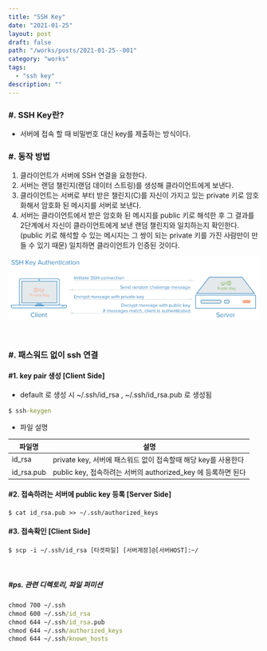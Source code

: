 ```yaml
---
title: "SSH Key"
date: "2021-01-25"
layout: post
draft: false
path: "/works/posts/2021-01-25--001"
category: "works"
tags:
  - "ssh key"
description: ""
---
```


### #. SSH Key란?
- 서버에 접속 할 때 비밀번호 대신 key를 제출하는 방식이다. 

### #. 동작 방법
1. 클라이언트가 서버에 SSH 연결을 요청한다.
2. 서버는 랜덤 챌린지(랜덤 데이터 스트링)를 생성해 클라이언트에게 보낸다.
3. 클라이언트는 서버로 부터 받은 챌린지(C)를 자신이 가지고 있는 private 키로 암호화해서 암호화 된 메시지를 서버로 보낸다.
4. 서버는 클라이언트에서 받은 암호화 된 메시지를 public 키로 해석한 후 그 결과를 2단계에서 자신이 클라이언트에게 보낸 랜덤 챌린지와 일치하는지 확인한다. (public 키로 해석할 수 있는 메시지는 그 쌍이 되는 private 키를 가진 사람만이 만들 수 있기 때문) 일치하면 클라이언트가 인증된 것이다.

![](./001-01.PNG)

<br>

### #. 패스워드 없이 ssh 연결

#### #1. key pair 생성 [Client Side]
- default 로 생성 시 ~/.ssh/id_rsa , ~/.ssh/id_rsa.pub 로 생성됨

```cmd
$ ssh-keygen
``` 

- 파일 설명   

|파일명|설명|
|-----|----|
|id_rsa| private key, 서버에 패스워드 없이 접속할때 해당 key를 사용한다 |
|id_rsa.pub| public key, 접속하려는 서버의 authorized_key 에 등록하면 된다 |

#### #2. 접속하려는 서버에 public key 등록 [Server Side]

```
$ cat id_rsa.pub >> ~/.ssh/authorized_keys
```

#### #3. 접속확인 [Client Side]

```
$ scp -i ~/.ssh/id_rsa [타겟파일] [서버계정]@[서버HOST]:~/
```

<br>

##### #ps. 관련 디렉토리, 파일 퍼미션
```cmd
chmod 700 ~/.ssh
chmod 600 ~/.ssh/id_rsa
chmod 644 ~/.ssh/id_rsa.pub  
chmod 644 ~/.ssh/authorized_keys
chmod 644 ~/.ssh/known_hosts
```
